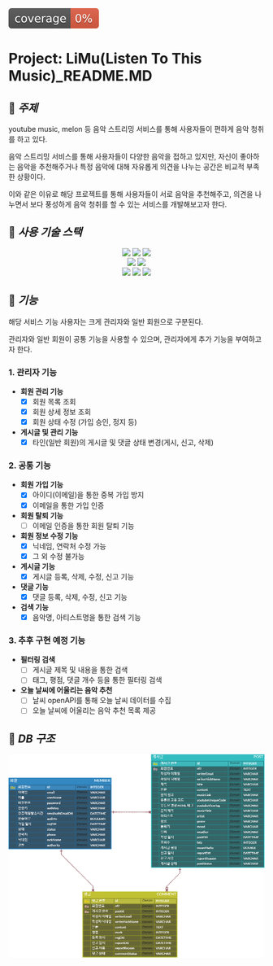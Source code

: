 ![test coverage](.github/badges/jacoco.svg)

# Project: LiMu(Listen To This Music)_README.MD

## :hammer: *주제*

youtube music, melon 등 음악 스트리밍 서비스를 통해 사용자들이 편하게 음악 청취를 하고 있다.

음악 스트리밍 서비스를 통해 사용자들이 다양한 음악을 접하고 있지만, 자신이 좋아하는 음악을 추천해주거나 특정 음악에 대해 자유롭게 의견을 나누는 공간은 비교적 부족한 상황이다.

이와 같은 이유로 해당 프로젝트를 통해 사용자들이 서로 음악을 추천해주고, 의견을 나누면서 보다 풍성하게 음악 청취를 할 수 있는 서비스를 개발해보고자 한다.  

## :hammer: *사용 기술 스택*
<div align="center">
  <img src="https://img.shields.io/badge/spring boot-6DB33F?style=for-the-badge&logo=springboot&logoColor=white">
  <img src="https://img.shields.io/badge/spring Security-6DB33F?style=for-the-badge&logo=springsecurity&logoColor=white">
  <img src="https://img.shields.io/badge/spring JPA-6DB33F?style=for-the-badge&logo=&logoColor=white">
  <br>
  <img src="https://img.shields.io/badge/thymeleaf-005F0F?style=for-the-badge&logo=thymeleaf&logoColor=white">
  <img src="https://img.shields.io/badge/mariadb-003545?style=for-the-badge&logo=mariadb&logoColor=white">
  <br>
  <img src="https://img.shields.io/badge/HTML5-E34F26?style=for-the-badge&logo=html5&logoColor=white">
  <img src="https://img.shields.io/badge/CSS3-1572B6?style=for-the-badge&logo=CSS3&logoColor=white">
  <img src="https://img.shields.io/badge/JavaScript-F7DF1E?style=for-the-badge&logo=JavaScript&logoColor=white">
</div>
 

## :hammer: *기능*

해당 서비스 기능 사용자는 크게 관리자와 일반 회원으로 구분된다.

관리자와 일반 회원이 공통 기능을 사용할 수 있으며, 관리자에게 추가 기능을 부여하고자 한다.

### 1. 관리자 기능

- **회원 관리 기능**
    - [x] 회원 목록 조회
    - [x] 회원 상세 정보 조회
    - [x] 회원 상태 수정 (가입 승인, 정지 등)
- **게시글 및 관리 기능**
    - [x] 타인(일반 회원)의 게시글 및 댓글 상태 변경(게시, 신고, 삭제)

### 2. 공통 기능

- **회원 가입 기능**
    - [x] 아이디(이메일)을 통한 중복 가입 방지
    - [x] 이메일을 통한 가입 인증
- **회원 탈퇴 기능**
    - [ ] 이메일 인증을 통한 회원 탈퇴 기능
- **회원 정보 수정 기능**
    - [x] 닉네임, 연락처 수정 가능
    - [x] 그 외 수정 불가능
- **게시글 기능**
    - [x] 게시글 등록, 삭제, 수정, 신고 기능
- **댓글 기능**
    - [x] 댓글 등록, 삭제, 수정, 신고 기능
- **검색 기능**
    - [x] 음악명, 아티스트명을 통한 검색 기능  

### 3. 추후 구현 예정 기능

- **필터링 검색**
    - [ ] 게시글 제목 및 내용을 통한 검색
    - [ ] 태그, 평점, 댓글 개수 등을 통한 필터링 검색
- **오늘 날씨에 어울리는 음악 추천**
  - [ ] 날씨 openAPI를 통해 오늘 날씨 데이터를 수집
  - [ ] 오늘 날씨에 어울리는 음악 추천 목록 제공
## :hammer: *DB 구조*  
![project ERD](img/Limu_ERD_3.png)